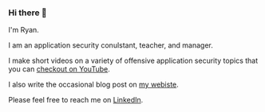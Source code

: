 ### Hi there 👋

I'm Ryan. 

I am an application security conulstant, teacher, and manager.

I make short videos on a variety of offensive application security topics that you can [checkout on YouTube](https://www.youtube.com/channel/UC2Ibt6qz7PWelboCtR3aKLQ).

I also write the occasional blog post on [my webiste](https://ryarmst.ca).

Please feel free to reach me on [LinkedIn](https://www.linkedin.com/in/ryarmst/).
